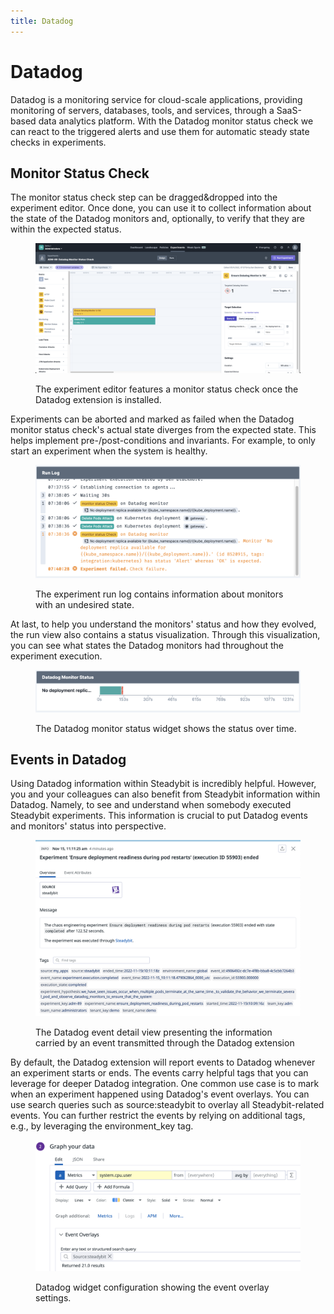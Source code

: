 ```yaml
---
title: Datadog
---
```


# Datadog

Datadog is a monitoring service for cloud-scale applications, providing monitoring of servers, databases, tools, and services, through a SaaS-based data analytics platform. With the Datadog monitor status check we can react to the triggered alerts and use them for automatic steady state checks in experiments.

## Monitor Status Check

The monitor status check step can be dragged\&dropped into the experiment editor. Once done, you can use it to collect information about the state of the Datadog monitors and, optionally, to verify that they are within the expected status.

<figure><img src="../../.gitbook/assets/editor.png" alt=""><figcaption><p>The experiment editor features a monitor status check once the Datadog extension is installed.</p></figcaption></figure>

Experiments can be aborted and marked as failed when the Datadog monitor status check's actual state diverges from the expected state. This helps implement pre-/post-conditions and invariants. For example, to only start an experiment when the system is healthy.

<figure><img src="../../.gitbook/assets/run-log (1).png" alt=""><figcaption><p>The experiment run log contains information about monitors with an undesired state.</p></figcaption></figure>

At last, to help you understand the monitors' status and how they evolved, the run view also contains a status visualization. Through this visualization, you can see what states the Datadog monitors had throughout the experiment execution.

<figure><img src="../../.gitbook/assets/widget (1).png" alt=""><figcaption><p>The Datadog monitor status widget shows the status over time.</p></figcaption></figure>

## Events in Datadog

Using Datadog information within Steadybit is incredibly helpful. However, you and your colleagues can also benefit from Steadybit information within Datadog. Namely, to see and understand when somebody executed Steadybit experiments. This information is crucial to put Datadog events and monitors' status into perspective.

<figure><img src="../../.gitbook/assets/datadog-event.png" alt="The Datadog event detail view presenting the information carried by an event transmitted through the Datadog extension"><figcaption><p>The Datadog event detail view presenting the information carried by an event transmitted through the Datadog extension</p></figcaption></figure>

By default, the Datadog extension will report events to Datadog whenever an experiment starts or ends. The events carry helpful tags that you can leverage for deeper Datadog integration. One common use case is to mark when an experiment happened using Datadog's event overlays. You can use search queries such as source:steadybit to overlay all Steadybit-related events. You can further restrict the events by relying on additional tags, e.g., by leveraging the environment\_key tag.

<figure><img src="../../.gitbook/assets/datadog-widget.png" alt="Datadog widget configuration showing the event overlay settings."><figcaption><p>Datadog widget configuration showing the event overlay settings.</p></figcaption></figure>
